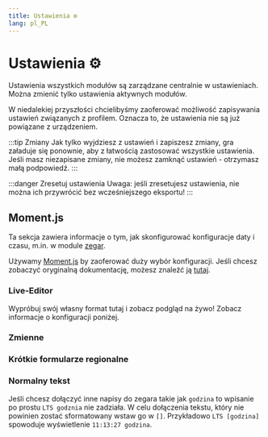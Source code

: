 ```yaml
---
title: Ustawienia ⚙️
lang: pl_PL
---
```


# Ustawienia ⚙️

Ustawienia wszystkich modułów są zarządzane centralnie w ustawieniach. Można zmienić tylko ustawienia aktywnych modułów.

W niedalekiej przyszłości chcielibyśmy zaoferować możliwość zapisywania ustawień związanych z profilem. Oznacza to, że ustawienia nie są już powiązane z urządzeniem.

:::tip Zmiany
Jak tylko wyjdziesz z ustawień i zapiszesz zmiany, gra załaduje się ponownie, aby z łatwością zastosować wszystkie ustawienia.
Jeśli masz niezapisane zmiany, nie możesz zamknąć ustawień - otrzymasz małą podpowiedź.
:::

:::danger Zresetuj ustawienia
Uwaga: jeśli zresetujesz ustawienia, nie można ich przywrócić bez wcześniejszego eksportu!
:::

## Moment.js
Ta sekcja zawiera informacje o tym, jak skonfigurować konfiguracje daty i czasu, m.in. w module [zegar](modules/clock.md).

Używamy [Moment.js](https://momentjs.com) by zaoferować duży wybór konfiguracji. Jeśli chcesz zobaczyć oryginalną dokumentację, możesz znaleźć ją [tutaj](https://momentjscom.readthedocs.io/en/latest/moment/04-displaying/01-format/).

### Live-Editor
Wypróbuj swój własny format tutaj i zobacz podgląd na żywo! Zobacz informacje o konfiguracji poniżej.

<momentjs-preview/>

### Zmienne
<momentjs-variables/>

### Krótkie formularze regionalne
<momentjs-shorts/>

### Normalny tekst
Jeśli chcesz dołączyć inne napisy do zegara takie jak `godzina` to wpisanie po prostu `LTS godznia` nie zadziała. W celu dołączenia tekstu, który nie powinien zostać sformatowany wstaw go w `[]`. Przykładowo `LTS [godzina]` spowoduje wyświetlenie `11:13:27 godzina`.

<!-- ==START_FOOTER== Do NOT edit anything below this line! Any edits will be removed as content is auto generated! -->
[lssm.status]: https://status.lss-manager.de/
[lssm.discord]: https://discord.gg/RcTNjpB
[lssm.userscript]: https://v4.lss-manager.de/lssm-v4.user.js
[lssm.donations]: https://donate.lss-manager.de/
[docs]: https://docs.lss-manager.de/
[docs.apps]: /pl_PL/apps/
[docs.appstore]: /pl_PL/appstore/
[docs.bugs]: /pl_PL/bugs/
[docs.error_report]: /pl_PL/error_report/
[docs.faq]: /pl_PL/faq/
[docs.metadata]: /pl_PL/metadata/
[docs.other]: /pl_PL/other/
[docs.settings]: /pl_PL/settings/
[docs.suggestions]: /pl_PL/suggestions/
[docs.support]: /pl_PL/support/
[games.self]: https://operatorratunkowy.pl
[tampermonkey]: https://tampermonkey.net/
[github]: https://github.com/LSS-Manager/LSSM-V.4
[github.issues]: https://github.com/LSS-Manager/LSSM-V.4/issues
[github.issues.open]: https://github.com/LSS-Manager/LSSM-V.4/issues?q=is%3Aissue+is%3Aopen+label%3Abug